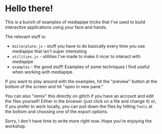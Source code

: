 # Hello there!

This is a bunch of examples of mediapipe tricks that I've used to build interactive
applications using your face and hands.

The relevant stuff is:

- `boilerplate.js` - stuff you have to do basically every time you use mediapipe that isn't super interesting
- `utilities.js` - utilities I've made to make it nicer to interact with mediapipe
- `examples` - the good stuff! Examples of some techniques I find useful when working with mediapipe.

If you want to play around with the examples, hit the "preview" button at the bottom of the screen and hit "open in new pane."

You can also "remix" this directly on glitch if you have an account and edit the files yourself! Either in the browser (just click on a file and change it) or, if you prefer to work locally, you can pull down the files by hitting `Tools` at the bottom and choosing one of the export options.

Sorry, I don't have time to write more right now. Hope you're enjoying the workshop.
